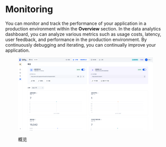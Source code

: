 # Monitoring

You can monitor and track the performance of your application in a production environment within the **Overview** section. In the data analytics dashboard, you can analyze various metrics such as usage costs, latency, user feedback, and performance in the production environment. By continuously debugging and iterating, you can continually improve your application.

<figure><img src="/en/.gitbook/assets/guides/monitoring/monitoring-readme.png" alt=""><figcaption><p>概览</p></figcaption></figure>